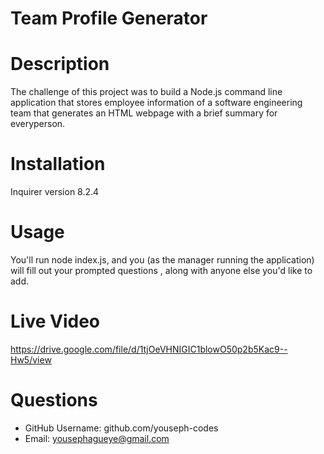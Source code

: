   # Team Profile Generator

  # Description
  The challenge of this project was to build a Node.js command line application that stores employee information of a software engineering team that generates an HTML webpage with a brief summary for everyperson.
  
  # Installation
  Inquirer version 8.2.4

  # Usage
  You'll run node index.js, and you (as the manager running the application) will fill out your prompted questions , along with anyone else you'd like to add.

  # Live Video
  https://drive.google.com/file/d/1tjOeVHNIGIC1blowO50p2b5Kac9--Hw5/view

  # Questions
  * GitHub Username: github.com/youseph-codes
  * Email: yousephagueye@gmail.com